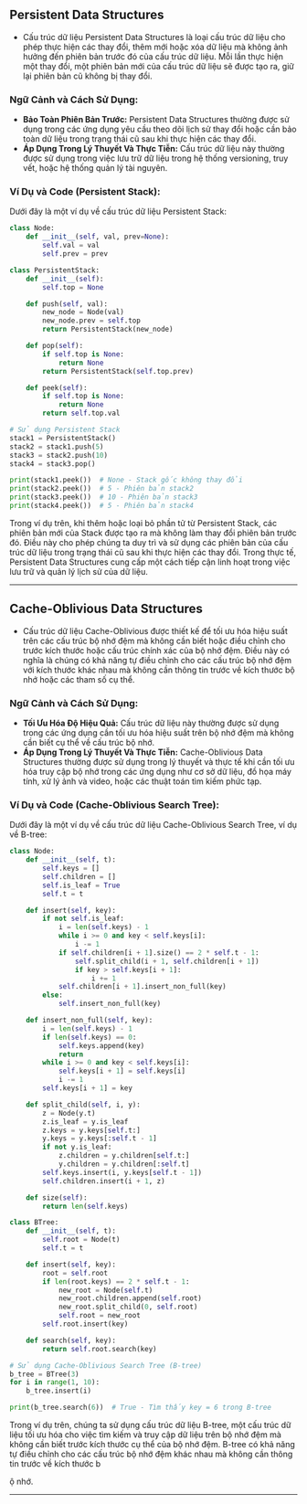 ## Persistent Data Structures

- Cấu trúc dữ liệu Persistent Data Structures là loại cấu trúc dữ liệu cho phép thực hiện các thay đổi, thêm mới hoặc xóa dữ liệu mà không ảnh hưởng đến phiên bản trước đó của cấu trúc dữ liệu. Mỗi lần thực hiện một thay đổi, một phiên bản mới của cấu trúc dữ liệu sẽ được tạo ra, giữ lại phiên bản cũ không bị thay đổi.

### Ngữ Cảnh và Cách Sử Dụng:

- **Bảo Toàn Phiên Bản Trước:** Persistent Data Structures thường được sử dụng trong các ứng dụng yêu cầu theo dõi lịch sử thay đổi hoặc cần bảo toàn dữ liệu trong trạng thái cũ sau khi thực hiện các thay đổi.
- **Áp Dụng Trong Lý Thuyết Và Thực Tiễn:** Cấu trúc dữ liệu này thường được sử dụng trong việc lưu trữ dữ liệu trong hệ thống versioning, truy vết, hoặc hệ thống quản lý tài nguyên.

### Ví Dụ và Code (Persistent Stack):

Dưới đây là một ví dụ về cấu trúc dữ liệu Persistent Stack:

```python
class Node:
    def __init__(self, val, prev=None):
        self.val = val
        self.prev = prev

class PersistentStack:
    def __init__(self):
        self.top = None

    def push(self, val):
        new_node = Node(val)
        new_node.prev = self.top
        return PersistentStack(new_node)

    def pop(self):
        if self.top is None:
            return None
        return PersistentStack(self.top.prev)

    def peek(self):
        if self.top is None:
            return None
        return self.top.val

# Sử dụng Persistent Stack
stack1 = PersistentStack()
stack2 = stack1.push(5)
stack3 = stack2.push(10)
stack4 = stack3.pop()

print(stack1.peek())  # None - Stack gốc không thay đổi
print(stack2.peek())  # 5 - Phiên bản stack2
print(stack3.peek())  # 10 - Phiên bản stack3
print(stack4.peek())  # 5 - Phiên bản stack4
```

Trong ví dụ trên, khi thêm hoặc loại bỏ phần tử từ Persistent Stack, các phiên bản mới của Stack được tạo ra mà không làm thay đổi phiên bản trước đó. Điều này cho phép chúng ta duy trì và sử dụng các phiên bản của cấu trúc dữ liệu trong trạng thái cũ sau khi thực hiện các thay đổi. Trong thực tế, Persistent Data Structures cung cấp một cách tiếp cận linh hoạt trong việc lưu trữ và quản lý lịch sử của dữ liệu.

---

## Cache-Oblivious Data Structures

- Cấu trúc dữ liệu Cache-Oblivious được thiết kế để tối ưu hóa hiệu suất trên các cấu trúc bộ nhớ đệm mà không cần biết hoặc điều chỉnh cho trước kích thước hoặc cấu trúc chính xác của bộ nhớ đệm. Điều này có nghĩa là chúng có khả năng tự điều chỉnh cho các cấu trúc bộ nhớ đệm với kích thước khác nhau mà không cần thông tin trước về kích thước bộ nhớ hoặc các tham số cụ thể.

### Ngữ Cảnh và Cách Sử Dụng:

- **Tối Ưu Hóa Độ Hiệu Quả:** Cấu trúc dữ liệu này thường được sử dụng trong các ứng dụng cần tối ưu hóa hiệu suất trên bộ nhớ đệm mà không cần biết cụ thể về cấu trúc bộ nhớ.
- **Áp Dụng Trong Lý Thuyết Và Thực Tiễn:** Cache-Oblivious Data Structures thường được sử dụng trong lý thuyết và thực tế khi cần tối ưu hóa truy cập bộ nhớ trong các ứng dụng như cơ sở dữ liệu, đồ họa máy tính, xử lý ảnh và video, hoặc các thuật toán tìm kiếm phức tạp.

### Ví Dụ và Code (Cache-Oblivious Search Tree):

Dưới đây là một ví dụ về cấu trúc dữ liệu Cache-Oblivious Search Tree, ví dụ về B-tree:

```python
class Node:
    def __init__(self, t):
        self.keys = []
        self.children = []
        self.is_leaf = True
        self.t = t

    def insert(self, key):
        if not self.is_leaf:
            i = len(self.keys) - 1
            while i >= 0 and key < self.keys[i]:
                i -= 1
            if self.children[i + 1].size() == 2 * self.t - 1:
                self.split_child(i + 1, self.children[i + 1])
                if key > self.keys[i + 1]:
                    i += 1
            self.children[i + 1].insert_non_full(key)
        else:
            self.insert_non_full(key)

    def insert_non_full(self, key):
        i = len(self.keys) - 1
        if len(self.keys) == 0:
            self.keys.append(key)
            return
        while i >= 0 and key < self.keys[i]:
            self.keys[i + 1] = self.keys[i]
            i -= 1
        self.keys[i + 1] = key

    def split_child(self, i, y):
        z = Node(y.t)
        z.is_leaf = y.is_leaf
        z.keys = y.keys[self.t:]
        y.keys = y.keys[:self.t - 1]
        if not y.is_leaf:
            z.children = y.children[self.t:]
            y.children = y.children[:self.t]
        self.keys.insert(i, y.keys[self.t - 1])
        self.children.insert(i + 1, z)

    def size(self):
        return len(self.keys)

class BTree:
    def __init__(self, t):
        self.root = Node(t)
        self.t = t

    def insert(self, key):
        root = self.root
        if len(root.keys) == 2 * self.t - 1:
            new_root = Node(self.t)
            new_root.children.append(self.root)
            new_root.split_child(0, self.root)
            self.root = new_root
        self.root.insert(key)

    def search(self, key):
        return self.root.search(key)

# Sử dụng Cache-Oblivious Search Tree (B-tree)
b_tree = BTree(3)
for i in range(1, 10):
    b_tree.insert(i)

print(b_tree.search(6))  # True - Tìm thấy key = 6 trong B-tree
```

Trong ví dụ trên, chúng ta sử dụng cấu trúc dữ liệu B-tree, một cấu trúc dữ liệu tối ưu hóa cho việc tìm kiếm và truy cập dữ liệu trên bộ nhớ đệm mà không cần biết trước kích thước cụ thể của bộ nhớ đệm. B-tree có khả năng tự điều chỉnh cho các cấu trúc bộ nhớ đệm khác nhau mà không cần thông tin trước về kích thước b

ộ nhớ.

---
